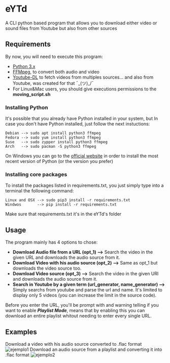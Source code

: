 # eYTd

A CLI python based program that allows you to download either video or sound files from Youtube but also from other sources

## Requirements
By now, you will need to execute this program:

* [Python 3.x](https://www.python.org/)
* [FFMpeg](https://www.ffmpeg.org/), to convert both audio and video
* [Youtube-DL](https://rg3.github.io/youtube-dl/) to fetch videos from multiples sources... and also from Youtube, was created for that ¯\_(ツ)_/¯
* For Linux&Mac users, you should give executions permissions to the **moving_script.sh** 

### Installing Python
It's possible that you already have Python installed in your system, but In case you don't have Python installed, just follow the next instuctions:
```
Debian --> sudo apt install python3 ffmpeg
Fedora --> sudo yum install python3 ffmpeg
Suse   --> sudo zypper install python3 ffmpeg
Arch   --> sudo pacman -S python3 ffmpeg
```
On Windows you can go to the [official website](https://www.python.org) in order to install the most recent version of Python (or the version you prefer)

### Installing core packages
To install the packages listed in requirements.txt, you just simply type into a terminal the following command:
```
Linux and OSX --> sudo pip3 install -r requirements.txt
Windwos       --> pip install -r requirements.txt     
```
Make sure that requirements.txt it's in the eYTd's folder

## Usage
The program mainly has 4 options to chose:

* **Download Audio file from a URL (opt_1) -->** Search the video in the given URL and downloads the audio source from it.
* **Download Video with his audio source (opt_2) -->** Same as opt_1 but downloads the video source too.
* **Download Video source (opt_3) -->** Search the video in the given URl and downloads the audio source from it.
* **Search in Youtube by a given term (url_generator, name_generator) -->** Simply searchs from youtube and parse the url and name. It's limited to display only 5 videos (you can increase the limit in the source code).

Before you enter the URL, you'll be prompt with and warning telling if you want to enable ***Playlist Mode***, means that by enabling this you can download an entire playlist whitout needing to enter every single URL.

## Examples
Download a video with his audio source converted to .flac format
![ejemplo1](https://user-images.githubusercontent.com/46658066/53695893-68ef3380-3dc1-11e9-9724-bb9ae389be92.gif)
Download an audio source from a playlist and converting it into .flac format
![ejemplo2](https://user-images.githubusercontent.com/46658066/53699286-cba6f600-3de6-11e9-9077-6a4e0718a1f9.gif)


